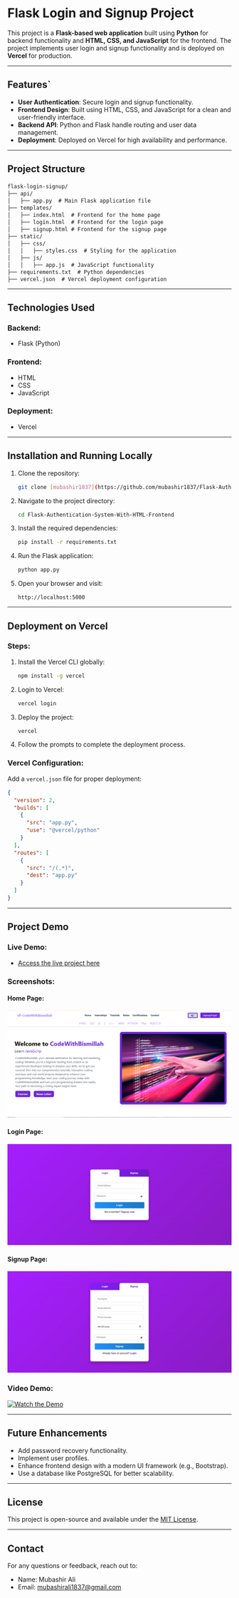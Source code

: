 # Flask Login and Signup Project

This project is a **Flask-based web application** built using **Python** for backend functionality and **HTML, CSS, and JavaScript** for the frontend. The project implements user login and signup functionality and is deployed on **Vercel** for production.

---

## Features`

- **User Authentication**: Secure login and signup functionality.
- **Frontend Design**: Built using HTML, CSS, and JavaScript for a clean and user-friendly interface.
- **Backend API**: Python and Flask handle routing and user data management.
- **Deployment**: Deployed on Vercel for high availability and performance.

---

## Project Structure

```
flask-login-signup/
├── api/
│   ├── app.py  # Main Flask application file
├── templates/
│   ├── index.html  # Frontend for the home page
│   ├── login.html  # Frontend for the login page
│   ├── signup.html # Frontend for the signup page
├── static/
│   ├── css/
│   │   ├── styles.css  # Styling for the application
│   ├── js/
│   │   ├── app.js  # JavaScript functionality
├── requirements.txt  # Python dependencies
├── vercel.json  # Vercel deployment configuration
```

---

## Technologies Used

### Backend:
- Flask (Python)

### Frontend:
- HTML
- CSS
- JavaScript

### Deployment:
- Vercel

---

## Installation and Running Locally

1. Clone the repository:
   ```bash
   git clone [mubashir1837](https://github.com/mubashir1837/Flask-Authentication-System-With-HTML-Frontend.git)
   ```

2. Navigate to the project directory:
   ```bash
   cd Flask-Authentication-System-With-HTML-Frontend
   ```

3. Install the required dependencies:
   ```bash
   pip install -r requirements.txt
   ```

4. Run the Flask application:
   ```bash
   python app.py
   ```

5. Open your browser and visit:
   ```
   http://localhost:5000
   ```

---

## Deployment on Vercel

### Steps:
1. Install the Vercel CLI globally:
   ```bash
   npm install -g vercel
   ```

2. Login to Vercel:
   ```bash
   vercel login
   ```

3. Deploy the project:
   ```bash
   vercel
   ```

4. Follow the prompts to complete the deployment process.

### Vercel Configuration:
Add a `vercel.json` file for proper deployment:

```json
{
  "version": 2,
  "builds": [
    {
      "src": "app.py",
      "use": "@vercel/python"
    }
  ],
  "routes": [
    {
      "src": "/(.*)",
      "dest": "app.py"
    }
  ]
}
```

---

## Project Demo

### Live Demo:
- [Access the live project here](https://flask-login-signup.vercel.app/)

### Screenshots:
#### Home Page:
![Home Page](assets/home.png)

#### Login Page:
![Login Page](assets/login.jpg)

#### Signup Page:
![Signup Page](assets/signup.jpg)

### Video Demo:
[![Watch the Demo](https://img.youtube.com/vi/your-video-id/maxresdefault.jpg)](https://www.youtube.com/watch?v=your-video-id)

---

## Future Enhancements
- Add password recovery functionality.
- Implement user profiles.
- Enhance frontend design with a modern UI framework (e.g., Bootstrap).
- Use a database like PostgreSQL for better scalability.

---

## License
This project is open-source and available under the [MIT License](LICENSE).

---

## Contact
For any questions or feedback, reach out to:
- Name: Mubashir Ali
- Email: mubashirali1837@gmail.com

